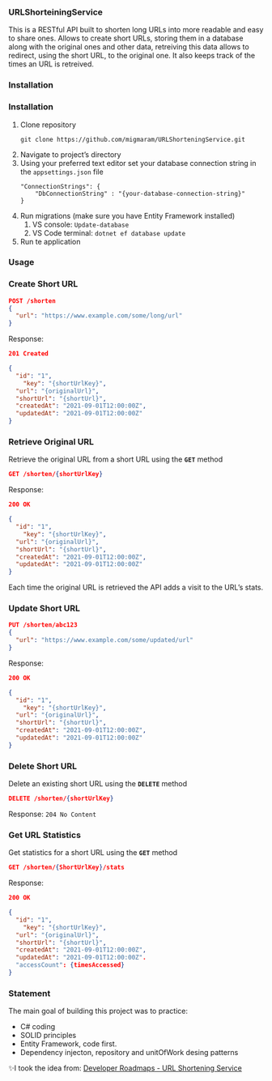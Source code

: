 ### URLShorteiningService

This is a RESTful API built to shorten long URLs into more readable and easy to share ones. Allows to create short URLs, storing them in a database along with the original ones and other data, retreiving this data allows to redirect, using the short URL, to the original one. It also keeps track of the times an URL is retreived.

### Installation

### Installation

1. Clone repository 
    ```
    git clone https://github.com/migmaram/URLShorteningService.git
    ```
2. Navigate to project’s directory
3. Using your preferred text editor set your database connection string in the `appsettings.json` file
    ```
    "ConnectionStrings": {
        "DbConnectionString" : "{your-database-connection-string}"
    }
    ```
4. Run migrations (make sure you have Entity Framework installed)
    1. VS console: `Update-database`
    2. VS Code terminal: `dotnet ef database update`
5. Run te application

### Usage

### **Create Short URL**

```json
POST /shorten
{
  "url": "https://www.example.com/some/long/url"
}
```

Response:

```json
201 Created

{
  "id": "1",
	"key": "{shortUrlKey}",
  "url": "{originalUrl}",
  "shortUrl": "{shortUrl}",
  "createdAt": "2021-09-01T12:00:00Z",
  "updatedAt": "2021-09-01T12:00:00Z"
}
```

### **Retrieve Original URL**

Retrieve the original URL from a short URL using the **`GET`** method

```json
GET /shorten/{shortUrlKey}
```

Response:

```json
200 OK

{
  "id": "1",
	"key": "{shortUrlKey}",
  "url": "{originalUrl}",
  "shortUrl": "{shortUrl}",
  "createdAt": "2021-09-01T12:00:00Z",
  "updatedAt": "2021-09-01T12:00:00Z"
}
```
Each time the original URL is retrieved the API adds a visit to the URL’s stats.

### **Update Short URL**

```json
PUT /shorten/abc123
{
  "url": "https://www.example.com/some/updated/url"
}
```

Response:

```json
200 OK

{
  "id": "1",
	"key": "{shortUrlKey}",
  "url": "{originalUrl}",
  "shortUrl": "{shortUrl}",
  "createdAt": "2021-09-01T12:00:00Z",
  "updatedAt": "2021-09-01T12:00:00Z"
}
```

### **Delete Short URL**

Delete an existing short URL using the **`DELETE`** method

```json
DELETE /shorten/{shortUrlKey}
```

Response: `204 No Content`

### **Get URL Statistics**

Get statistics for a short URL using the **`GET`** method

```json
GET /shorten/{ShortUrlKey}/stats
```

Response:

```json
200 OK

{
  "id": "1",
	"key": "{shortUrlKey}",
  "url": "{originalUrl}",
  "shortUrl": "{shortUrl}",
  "createdAt": "2021-09-01T12:00:00Z",
  "updatedAt": "2021-09-01T12:00:00Z".
  "accessCount": {timesAccessed}
}
```

### Statement

The main goal of building this project was to practice:

- C# coding
- SOLID principles
- Entity Framework, code first.
- Dependency injecton, repository and unitOfWork desing patterns

✨I took the idea from: [Developer Roadmaps - URL Shortening Service](https://roadmap.sh/projects/url-shortening-service)
